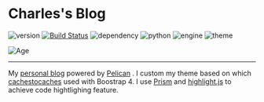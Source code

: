 # Charles's Blog


![version](https://img.shields.io/badge/Version-%202.0.0-orange.svg)
[![Build Status](https://github.com/paxinla/paxinla.github.io/workflows/My%20Blog%20Github%20Pages/badge.svg?branch=source)](https://github.com/paxinla/paxinla.github.io/actions)
![dependency](https://img.shields.io/badge/Dependencies-up%20to%20date-green.svg)
![python](https://img.shields.io/badge/Python-%203.7/ubuntu-blue?logo=python)
![engine](https://img.shields.io/badge/Powered%20by-%20%20Pelican-yellow?logo=python)
![theme](https://img.shields.io/badge/Powered%20by-Prism.js-magenta?logo=javascript)


![Age](https://dynamic-badges.maxalpha.repl.co/age/04/06/2014)


----------

My [personal blog](https://paxinla.github.io/) powered by [Pelican](https://blog.getpelican.com/) . I custom my theme based on which [cachestocaches](http://cachestocaches.com/) used with Boostrap 4. I use [Prism](http://prismjs.com/) and [highlight.js](https://highlightjs.org/) to achieve code hightlighing feature.
